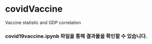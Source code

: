 # covidVaccine
Vaccine statistic and GDP correlation

### covid19vaccine.ipynb 파일을 통해 결과물을 확인할 수 있습니다.
